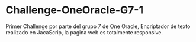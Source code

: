 # Challenge-OneOracle-G7-1
Primer Challenge por parte del grupo 7 de One Oracle, Encriptador de texto realizado en JacaScrip, la pagina web es totalmente responsive.
